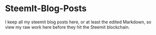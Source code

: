 # SteemIt-Blog-Posts
I keep all my steemit blog posts here, or at least the edited Markdown, so view my raw work here before they hit the Steemit blockchain.
